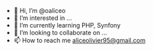 - 👋 Hi, I’m @oaliceo
- 👀 I’m interested in ...
- 🌱 I’m currently learning PHP, Synfony
- 💞️ I’m looking to collaborate on ...
- 📫 How to reach me aliceolivier95@gmail.com

<!---
oaliceo/oaliceo is a ✨ special ✨ repository because its `README.md` (this file) appears on your GitHub profile.
You can click the Preview link to take a look at your changes.
--->
